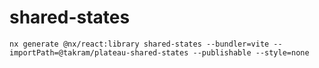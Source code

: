 # shared-states

```
nx generate @nx/react:library shared-states --bundler=vite --importPath=@takram/plateau-shared-states --publishable --style=none
```
